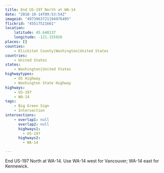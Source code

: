 ```yaml
---
title: End US-197 North at WA-14
date: "2018-10-14T09:53:54Z"
imageid: "4973963721194976495"
flickrid: "45517521661"
location:
    latitude: 45.648137
    longitude: -121.155926
places: []
counties:
    - Klickitat County|Washington|United States
countries:
    - United States
states:
    - Washington|United States
highwaytypes:
    - US Highway
    - Washington State Highway
highways:
    - US-197
    - WA-14
tags:
    - Big Green Sign
    - Intersection
intersections:
    - overlap1: null
      overlap2: null
      highways1:
        - US-197
      highways2:
        - WA-14

---
```

End US-197 North at WA-14.  Use WA-14 west for Vancouver; WA-14 east for Kennewick.